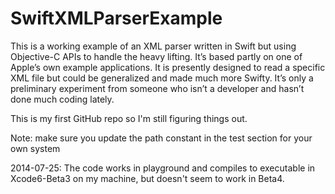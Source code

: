 SwiftXMLParserExample
=====================

This is a working example of an XML parser written in Swift but using
Objective-C APIs to handle the heavy lifting. It’s based partly on one
of Apple’s own example applications. It is presently designed to read a
specific XML file but could be generalized and made much more Swifty.
It’s only a preliminary experiment from someone who isn’t a developer
and hasn’t done much coding lately.

This is my first GitHub repo so I'm still figuring things out.

Note: make sure you update the path constant in the test section for your own system

2014-07-25: The code works in playground and compiles to executable in Xcode6-Beta3 on my machine,
but doesn't seem to work in Beta4.
